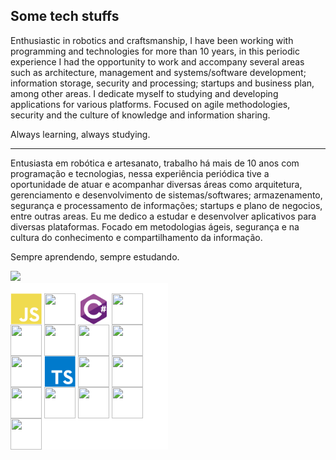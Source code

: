## Some tech stuffs
<div>
 <p>
 Enthusiastic in robotics and craftsmanship, I have been working with programming and technologies for more than 10 years, in this periodic experience I had the opportunity to work and accompany several areas such as architecture, management and systems/software development; information storage, security and processing; startups and business plan, among other areas. I dedicate myself to studying and developing applications for various platforms. Focused on agile methodologies, security and the culture of knowledge and information sharing.

Always learning, always studying.
  
------------------------------------------------------------------------------------------------------------------------------------
Entusiasta em robótica e artesanato, trabalho há mais de 10 anos com programação e tecnologias, nessa experiência periódica tive a oportunidade de atuar e acompanhar diversas áreas como arquitetura, gerenciamento e desenvolvimento de sistemas/softwares; armazenamento, segurança e processamento de informações; startups e plano de negocios, entre outras areas. Eu me dedico a estudar e desenvolver aplicativos para diversas plataformas. Focado em metodologias ágeis, segurança e na cultura do conhecimento e compartilhamento da informação. 

Sempre aprendendo, sempre estudando.
 </p>
</div>
 <div style="width: 50%;">
  <a href="https://github.com/bennotti">
    <img height="180em" src="https://github-readme-stats.vercel.app/api/top-langs/?username=bennotti&layout=compact&langs_count=7&theme=dark"/>
  </a>
</div>
<div style="width: 50%; display: inline_block; background: #fff" ><br/>
  <img align="center" height="50" width="50" src="https://raw.githubusercontent.com/devicons/devicon/master/icons/javascript/javascript-plain.svg">
  <img align="center" height="50" width="50" src="https://cdn.jsdelivr.net/gh/devicons/devicon/icons/vuejs/vuejs-original.svg">
  <img align="center" height="50" width="50" src="https://raw.githubusercontent.com/devicons/devicon/master/icons/csharp/csharp-original.svg">
  <img align="center" height="50" width="50" src="https://cdn.jsdelivr.net/gh/devicons/devicon/icons/dotnetcore/dotnetcore-original.svg">
  <img align="center" height="50" width="50" src="https://cdn.jsdelivr.net/gh/devicons/devicon/icons/vscode/vscode-original.svg">
  <img align="center" height="50" width="50" src="https://cdn.jsdelivr.net/gh/devicons/devicon/icons/visualstudio/visualstudio-plain.svg">
  <img align="center" height="50" width="50" src="https://cdn.jsdelivr.net/gh/devicons/devicon/icons/dart/dart-original.svg">
  <img align="center" height="50" width="50" src="https://cdn.jsdelivr.net/gh/devicons/devicon/icons/flutter/flutter-original.svg">
  <img align="center" height="50" width="50" src="https://cdn.jsdelivr.net/gh/devicons/devicon/icons/docker/docker-original.svg">
  <img align="center" height="50" width="50" src="https://raw.githubusercontent.com/devicons/devicon/master/icons/typescript/typescript-plain.svg">
  <img align="center" height="50" width="50" src="https://cdn.jsdelivr.net/gh/devicons/devicon/icons/react/react-original.svg">
  <img align="center" height="50" width="50" src="https://cdn.jsdelivr.net/gh/devicons/devicon/icons/redis/redis-original.svg">
  <img align="center" height="50" width="50" src="https://cdn.jsdelivr.net/gh/devicons/devicon/icons/git/git-original.svg">
  <img align="center" height="50" width="50" src="https://cdn.jsdelivr.net/gh/devicons/devicon/icons/jenkins/jenkins-original.svg">
  <img align="center" height="50" width="50" src="https://cdn.jsdelivr.net/gh/devicons/devicon/icons/arduino/arduino-original-wordmark.svg">
  <img align="center" height="50" width="50" src="https://cdn.jsdelivr.net/gh/devicons/devicon/icons/raspberrypi/raspberrypi-original.svg">
  <img align="center" height="50" width="50" src="https://cdn.jsdelivr.net/gh/devicons/devicon/icons/unity/unity-original.svg" />
</div>
